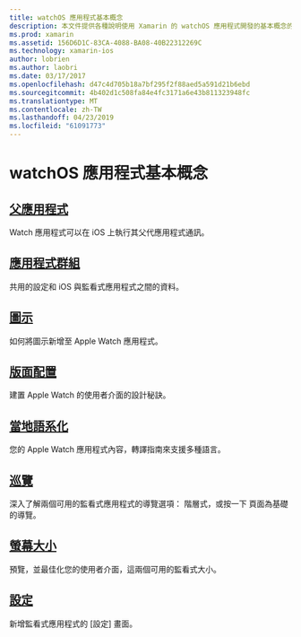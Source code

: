 ```yaml
---
title: watchOS 應用程式基本概念
description: 本文件提供各種說明使用 Xamarin 的 watchOS 應用程式開發的基本概念的文件的連結。
ms.prod: xamarin
ms.assetid: 156D6D1C-83CA-4088-BA08-40B22312269C
ms.technology: xamarin-ios
author: lobrien
ms.author: laobri
ms.date: 03/17/2017
ms.openlocfilehash: d47c4d705b18a7bf295f2f88aed5a591d21b6ebd
ms.sourcegitcommit: 4b402d1c508fa84e4fc3171a6e43b811323948fc
ms.translationtype: MT
ms.contentlocale: zh-TW
ms.lasthandoff: 04/23/2019
ms.locfileid: "61091773"
---
```

# <a name="watchos-application-fundamentals"></a>watchOS 應用程式基本概念

##  <a name="parent-applicationioswatchosapp-fundamentalsparent-appmd"></a>[父應用程式](~/ios/watchos/app-fundamentals/parent-app.md)

Watch 應用程式可以在 iOS 上執行其父代應用程式通訊。

##  <a name="app-groupsioswatchosapp-fundamentalsapp-groupsmd"></a>[應用程式群組](~/ios/watchos/app-fundamentals/app-groups.md)

共用的設定和 iOS 與監看式應用程式之間的資料。

##  <a name="iconsioswatchosapp-fundamentalsiconsmd"></a>[圖示](~/ios/watchos/app-fundamentals/icons.md)

如何將圖示新增至 Apple Watch 應用程式。

##  <a name="layoutioswatchosapp-fundamentalslayoutmd"></a>[版面配置](~/ios/watchos/app-fundamentals/layout.md)

建置 Apple Watch 的使用者介面的設計秘訣。

##  <a name="localizationioswatchosapp-fundamentalslocalizationmd"></a>[當地語系化](~/ios/watchos/app-fundamentals/localization.md)

您的 Apple Watch 應用程式內容，轉譯指南來支援多種語言。

##  <a name="navigationioswatchosapp-fundamentalsnavigationmd"></a>[巡覽](~/ios/watchos/app-fundamentals/navigation.md)

深入了解兩個可用的監看式應用程式的導覽選項： 階層式，或按一下 頁面為基礎的導覽。

##  <a name="screen-sizesioswatchosapp-fundamentalsscreen-sizesmd"></a>[螢幕大小](~/ios/watchos/app-fundamentals/screen-sizes.md)

預覽，並最佳化您的使用者介面，這兩個可用的監看式大小。

##  <a name="settingsioswatchosapp-fundamentalssettingsmd"></a>[設定](~/ios/watchos/app-fundamentals/settings.md)

新增監看式應用程式的 [設定] 畫面。
